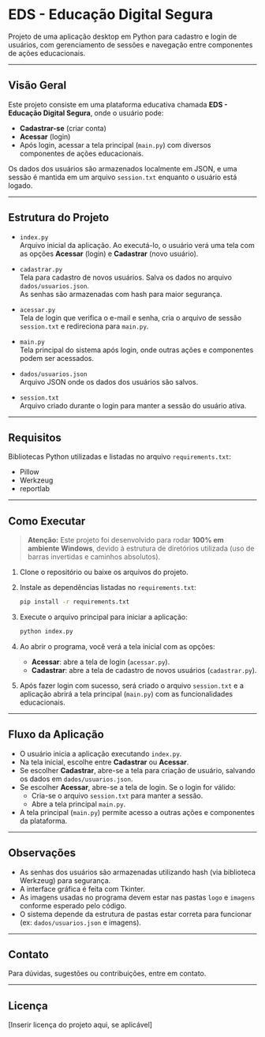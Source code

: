 # EDS - Educação Digital Segura

Projeto de uma aplicação desktop em Python para cadastro e login de usuários, com gerenciamento de sessões e navegação entre componentes de ações educacionais.

---

## Visão Geral

Este projeto consiste em uma plataforma educativa chamada **EDS - Educação Digital Segura**, onde o usuário pode:

- **Cadastrar-se** (criar conta)
- **Acessar** (login)
- Após login, acessar a tela principal (`main.py`) com diversos componentes de ações educacionais.

Os dados dos usuários são armazenados localmente em JSON, e uma sessão é mantida em um arquivo `session.txt` enquanto o usuário está logado.

---

## Estrutura do Projeto

- `index.py`  
  Arquivo inicial da aplicação. Ao executá-lo, o usuário verá uma tela com as opções **Acessar** (login) e **Cadastrar** (novo usuário).

- `cadastrar.py`  
  Tela para cadastro de novos usuários. Salva os dados no arquivo `dados/usuarios.json`.  
  As senhas são armazenadas com hash para maior segurança.

- `acessar.py`  
  Tela de login que verifica o e-mail e senha, cria o arquivo de sessão `session.txt` e redireciona para `main.py`.

- `main.py`  
  Tela principal do sistema após login, onde outras ações e componentes podem ser acessados.

- `dados/usuarios.json`  
  Arquivo JSON onde os dados dos usuários são salvos.

- `session.txt`  
  Arquivo criado durante o login para manter a sessão do usuário ativa.

---

## Requisitos

Bibliotecas Python utilizadas e listadas no arquivo `requirements.txt`:

- Pillow  
- Werkzeug  
- reportlab

---

## Como Executar

> **Atenção:** Este projeto foi desenvolvido para rodar **100% em ambiente Windows**, devido à estrutura de diretórios utilizada (uso de barras invertidas e caminhos absolutos).

1. Clone o repositório ou baixe os arquivos do projeto.

2. Instale as dependências listadas no `requirements.txt`:

   ```bash
   pip install -r requirements.txt
   ```

3. Execute o arquivo principal para iniciar a aplicação:

   ```bash
   python index.py
   ```

4. Ao abrir o programa, você verá a tela inicial com as opções:

   - **Acessar**: abre a tela de login (`acessar.py`).
   - **Cadastrar**: abre a tela de cadastro de novos usuários (`cadastrar.py`).

5. Após fazer login com sucesso, será criado o arquivo `session.txt` e a aplicação abrirá a tela principal (`main.py`) com as funcionalidades educacionais.

---

## Fluxo da Aplicação

- O usuário inicia a aplicação executando `index.py`.
- Na tela inicial, escolhe entre **Cadastrar** ou **Acessar**.
- Se escolher **Cadastrar**, abre-se a tela para criação de usuário, salvando os dados em `dados/usuarios.json`.
- Se escolher **Acessar**, abre-se a tela de login. Se o login for válido:
  - Cria-se o arquivo `session.txt` para manter a sessão.
  - Abre a tela principal `main.py`.
- A tela principal (`main.py`) permite acesso a outras ações e componentes da plataforma.

---

## Observações

- As senhas dos usuários são armazenadas utilizando hash (via biblioteca Werkzeug) para segurança.
- A interface gráfica é feita com Tkinter.
- As imagens usadas no programa devem estar nas pastas `logo` e `imagens` conforme esperado pelo código.
- O sistema depende da estrutura de pastas estar correta para funcionar (ex: `dados/usuarios.json` e imagens).

---

## Contato

Para dúvidas, sugestões ou contribuições, entre em contato.

---

## Licença

[Inserir licença do projeto aqui, se aplicável]
